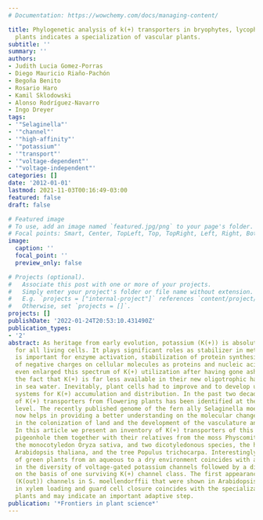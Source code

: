 ```yaml
---
# Documentation: https://wowchemy.com/docs/managing-content/

title: Phylogenetic analysis of k(+) transporters in bryophytes, lycophytes, and flowering
  plants indicates a specialization of vascular plants.
subtitle: ''
summary: ''
authors:
- Judith Lucia Gomez-Porras
- Diego Mauricio Riaño-Pachón
- Begoña Benito
- Rosario Haro
- Kamil Sklodowski
- Alonso Rodríguez-Navarro
- Ingo Dreyer
tags:
- '"Selaginella"'
- '"channel"'
- '"high-affinity"'
- '"potassium"'
- '"transport"'
- '"voltage-dependent"'
- '"voltage-independent"'
categories: []
date: '2012-01-01'
lastmod: 2021-11-03T00:16:49-03:00
featured: false
draft: false

# Featured image
# To use, add an image named `featured.jpg/png` to your page's folder.
# Focal points: Smart, Center, TopLeft, Top, TopRight, Left, Right, BottomLeft, Bottom, BottomRight.
image:
  caption: ''
  focal_point: ''
  preview_only: false

# Projects (optional).
#   Associate this post with one or more of your projects.
#   Simply enter your project's folder or file name without extension.
#   E.g. `projects = ["internal-project"]` references `content/project/deep-learning/index.md`.
#   Otherwise, set `projects = []`.
projects: []
publishDate: '2022-01-24T20:53:10.431490Z'
publication_types:
- '2'
abstract: As heritage from early evolution, potassium (K(+)) is absolutely necessary
  for all living cells. It plays significant roles as stabilizer in metabolism and
  is important for enzyme activation, stabilization of protein synthesis, and neutralization
  of negative charges on cellular molecules as proteins and nucleic acids. Land plants
  even enlarged this spectrum of K(+) utilization after having gone ashore, despite
  the fact that K(+) is far less available in their new oligotrophic habitats than
  in sea water. Inevitably, plant cells had to improve and to develop unique transport
  systems for K(+) accumulation and distribution. In the past two decades a manifold
  of K(+) transporters from flowering plants has been identified at the molecular
  level. The recently published genome of the fern ally Selaginella moellendorffii
  now helps in providing a better understanding on the molecular changes involved
  in the colonization of land and the development of the vasculature and the seeds.
  In this article we present an inventory of K(+) transporters of this lycophyte and
  pigeonhole them together with their relatives from the moss Physcomitrella patens,
  the monocotyledon Oryza sativa, and two dicotyledonous species, the herbaceous plant
  Arabidopsis thaliana, and the tree Populus trichocarpa. Interestingly, the transition
  of green plants from an aqueous to a dry environment coincides with a dramatic reduction
  in the diversity of voltage-gated potassium channels followed by a diversification
  on the basis of one surviving K(+) channel class. The first appearance of K(+) release
  (K(out)) channels in S. moellendorffii that were shown in Arabidopsis to be involved
  in xylem loading and guard cell closure coincides with the specialization of vascular
  plants and may indicate an important adaptive step.
publication: '*Frontiers in plant science*'
---
```

